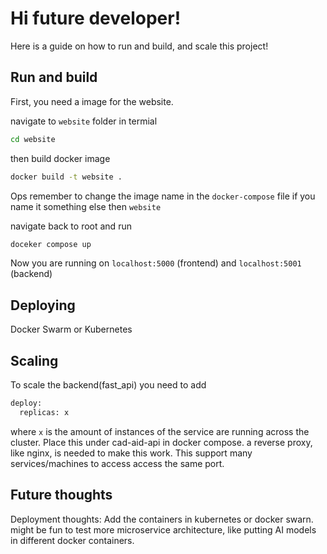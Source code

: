 # Hi future developer!

Here is a guide on how to run and build, and scale this project!

## Run and build
First, you need a image for the website.

navigate to `website` folder in termial
```bash
cd website
```
then build docker image
```bash
docker build -t website .
```
Ops remember to change the image name in the `docker-compose` file if you name it something else then `website`

navigate back to root and run 

```bash
doceker compose up
```

Now you are running on `localhost:5000` (frontend) and `localhost:5001` (backend)
## Deploying

Docker Swarm or Kubernetes

## Scaling 

To scale the backend(fast_api) you need to add 
```bash
deploy: 
  replicas: x
```
  where `x` is the amount of instances of the service are running across the cluster. Place this under cad-aid-api in docker compose. a reverse proxy, like nginx, is needed to make this work. This support many services/machines to access access the same port.


## Future thoughts

Deployment thoughts: Add the containers in kubernetes or docker swarn. 
might be fun to test more microservice architecture, like putting AI models in different docker containers.